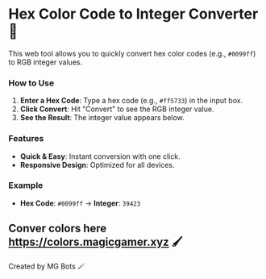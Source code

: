 # Hex Color Code to Integer Converter 🎨

This web tool allows you to quickly convert hex color codes (e.g., `#0099ff`) to RGB integer values.

### How to Use

1. **Enter a Hex Code**: Type a hex code (e.g., `#ff5733`) in the input box.
2. **Click Convert**: Hit "Convert" to see the RGB integer value.
3. **See the Result**: The integer value appears below.

### Features

- **Quick & Easy**: Instant conversion with one click.
- **Responsive Design**: Optimized for all devices.

### Example

- **Hex Code**: `#0099ff` → **Integer**: `39423`

## Conver colors here https://colors.magicgamer.xyz 🖌

Created by MG Bots 🪄
